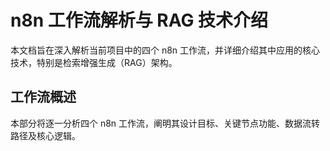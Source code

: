 # n8n 工作流解析与 RAG 技术介绍

本文档旨在深入解析当前项目中的四个 n8n 工作流，并详细介绍其中应用的核心技术，特别是检索增强生成（RAG）架构。

## 工作流概述

本部分将逐一分析四个 n8n 工作流，阐明其设计目标、关键节点功能、数据流转路径及核心逻辑。